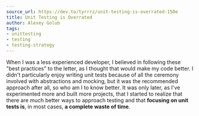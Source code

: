 ```yaml
---
source_url: https://dev.to/tyrrrz/unit-testing-is-overrated-150e
title: Unit Testing is Overrated
author: Alexey Golub
tags:
- unittesting
- testing
- testing-strategy
---
```


When I was a less experienced developer, I believed in following these "best practices" to the letter, as I thought that would make my code better. I didn't particularly enjoy writing unit tests because of all the ceremony involved with abstractions and mocking, but it was the recommended approach after all, so who am I to know better. It was only later, as I've experimented more and built more projects, that I started to realize that there are much better ways to approach testing and that **focusing on unit tests is**, in most cases, **a complete waste of time**.
